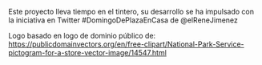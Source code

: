
Este proyecto lleva tiempo en el tintero, su desarrollo se ha impulsado con 
la iniciativa en Twitter #DomingoDePlazaEnCasa de @elReneJimenez 

Logo basado en logo de dominio público de:
https://publicdomainvectors.org/en/free-clipart/National-Park-Service-pictogram-for-a-store-vector-image/14547.html

